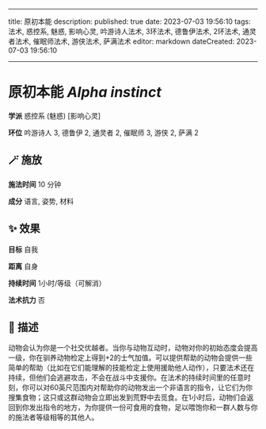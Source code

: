 
---
title: 原初本能
description: 
published: true
date: 2023-07-03 19:56:10
tags: 法术, 惑控系, 魅惑, 影响心灵, 吟游诗人法术, 3环法术, 德鲁伊法术, 2环法术, 通灵者法术, 催眠师法术, 游侠法术, 萨满法术
editor: markdown
dateCreated: 2023-07-03 19:56:10

---

# **原初本能** *Alpha instinct*

**学派** 惑控系 (魅惑) \[影响心灵\] 

**环位** 吟游诗人 3, 德鲁伊 2, 通灵者 2, 催眠师 3, 游侠 2, 萨满 2

## 🪄 施放

**施法时间** 10 分钟

**成分** 语言, 姿势, 材料

## ✨ 效果 

**目标** 自我 

**距离** 自身  

**持续时间** 1小时/等级（可解消） 

**法术抗力** 否

## 📖 描述

动物会认为你是一个社交优越者。当你与动物互动时，动物对你的初始态度会提高一级，你在驯养动物检定上得到+2的士气加值。可以提供帮助的动物会提供一些简单的帮助（比如在它们能理解的技能检定上使用援助他人动作），只要法术还在持续，但他们会逃避攻击，不会在战斗中支援你。在法术的持续时间里的任意时刻，你可以对60英尺范围内对帮助你的动物发出一个非语言的指令，让它们为你搜集食物；这只或这群动物会立即出发到荒野中去觅食。在1小时后，动物们会返回到你发出指令的地方，为你提供一份可食用的食物，足以喂饱你和一群人数与你的施法者等级相等的其他人。
    